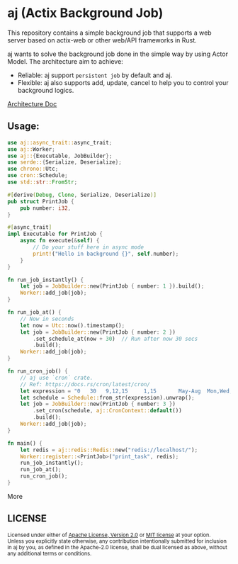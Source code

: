 # aj (Actix Background Job)

This repository contains a simple background job that supports a web server based on actix-web or other web/API frameworks in Rust.

aj wants to solve the background job done in the simple way by using Actor Model.
The architecture aim to achieve:
- Reliable: aj support `persistent job` by default and aj.
- Flexible: aj also supports add, update, cancel to help you to control your background logics.

[Architecture Doc](https://github.com/cptrodgers/aj/blob/master/ARCHITECTURE.md)

## Usage:

```rust
use aj::async_trait::async_trait;
use aj::Worker;
use aj::{Executable, JobBuilder};
use serde::{Serialize, Deserialize};
use chrono::Utc;
use cron::Schedule;
use std::str::FromStr;

#[derive(Debug, Clone, Serialize, Deserialize)]
pub struct PrintJob {
    pub number: i32,
}

#[async_trait]
impl Executable for PrintJob {
    async fn execute(&self) {
        // Do your stuff here in async mode
        print!("Hello in background {}", self.number);
    }
}

fn run_job_instantly() {
    let job = JobBuilder::new(PrintJob { number: 1 }).build();
    Worker::add_job(job);
}

fn run_job_at() {
    // Now in seconds
    let now = Utc::now().timestamp();
    let job = JobBuilder::new(PrintJob { number: 2 })
        .set_schedule_at(now + 30)  // Run after now 30 secs
        .build();
    Worker::add_job(job);
}

fn run_cron_job() {
    // aj use `cron` crate.
    // Ref: https://docs.rs/cron/latest/cron/
    let expression = "0   30   9,12,15     1,15       May-Aug  Mon,Wed,Fri  2018/2";
    let schedule = Schedule::from_str(expression).unwrap();
    let job = JobBuilder::new(PrintJob { number: 3 })
        .set_cron(schedule, aj::CronContext::default())
        .build();
    Worker::add_job(job);
}

fn main() {
    let redis = aj::redis::Redis::new("redis://localhost/");
    Worker::register::<PrintJob>("print_task", redis);
    run_job_instantly();
    run_job_at();
    run_cron_job();
}
```

More

## LICENSE

<sup>
Licensed under either of <a href="LICENSE-APACHE">Apache License, Version
2.0</a> or <a href="LICENSE-MIT">MIT license</a> at your option.
</sup>

<br>

<sub>
Unless you explicitly state otherwise, any contribution intentionally submitted
for inclusion in aj by you, as defined in the Apache-2.0 license, shall be
dual licensed as above, without any additional terms or conditions.
</sub>

